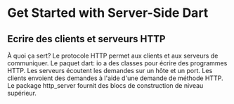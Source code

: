 # Get Started with Server-Side Dart

## Ecrire des clients et serveurs HTTP

À quoi ça sert?
Le protocole HTTP permet aux clients et aux serveurs de communiquer.
Le paquet dart: io a des classes pour écrire des programmes HTTP.
Les serveurs écoutent les demandes sur un hôte et un port.
Les clients envoient des demandes à l'aide d'une demande de méthode HTTP.
Le package http_server fournit des blocs de construction de niveau supérieur.